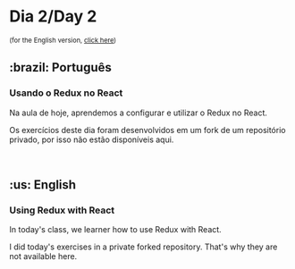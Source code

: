 # Dia 2/Day 2

<small>(for the English version, <a href="#en">click here</a>)</small>

<h2>:brazil: Português</h2>
<h3>Usando o Redux no React</h3>
<p>Na aula de hoje, aprendemos a configurar e utilizar o Redux no React.</p>
<p>Os exercícios deste dia foram desenvolvidos em um fork de um repositório privado, por isso não estão disponíveis aqui.</p>
<br>

<h2 id="en">:us: English</h2>
<h3>Using Redux with React</h3>
<p>In today's class, we learner how to use Redux with React.</p>
<p>I did today's exercises in a private forked repository. That's why they are not available here.</p>
